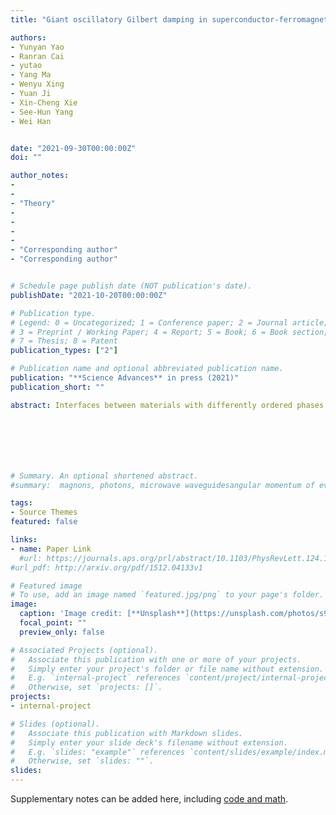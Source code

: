 ```yaml
---
title: "Giant oscillatory Gilbert damping in superconductor-ferromagnet-superconductor junctions"

authors:
- Yunyan Yao
- Ranran Cai
- yutao
- Yang Ma 
- Wenyu Xing
- Yuan Ji
- Xin-Cheng Xie
- See-Hun Yang
- Wei Han


date: "2021-09-30T00:00:00Z"
doi: ""

author_notes:
- 
-
- "Theory"
-
-
-
-
- "Corresponding author"
- "Corresponding author"


# Schedule page publish date (NOT publication's date).
publishDate: "2021-10-20T00:00:00Z"

# Publication type.
# Legend: 0 = Uncategorized; 1 = Conference paper; 2 = Journal article;
# 3 = Preprint / Working Paper; 4 = Report; 5 = Book; 6 = Book section;
# 7 = Thesis; 8 = Patent
publication_types: ["2"]

# Publication name and optional abbreviated publication name.
publication: "**Science Advances** in press (2021)"
publication_short: ""

abstract: Interfaces between materials with differently ordered phases present #unique opportunities for exotic physical properties, especially the interplay between ferromagnetism and superconductivity in the ferromagnet/superconductor heterostructures. The investigation of zero- and pi-junctions has been of particular interest for both fundamental physical science and emerging technologies. Here, we report the experimental observation of giant oscillatory Gilbert damping in the superconducting Nb/NiFe/Nb junctions with respect to the NiFe thickness. This observation suggests an unconventional spin pumping and relaxation via zero-energy Andreev bound states that exist only in the Nb/NiFe/Nb pi-junctions, but not in the Nb/NiFe/Nb zero-junctions. Our findings could be important for further exploring the exotic physical properties of ferromagnet/superconductor heterostructures, and potential applications of ferromagnet pi-junctions in quantum computing, such as half quantum flux qubits.







# Summary. An optional shortened abstract.
#summary:  magnons, photons, microwave waveguidesangular momentum of evanescent field, noncontact pumping of electron spin, evanescent stray fields.

tags:
- Source Themes
featured: false

links:
- name: Paper Link
  #url: https://journals.aps.org/prl/abstract/10.1103/PhysRevLett.124.107202
#url_pdf: http://arxiv.org/pdf/1512.04133v1

# Featured image
# To use, add an image named `featured.jpg/png` to your page's folder. 
image:
  caption: 'Image credit: [**Unsplash**](https://unsplash.com/photos/s9CC2SKySJM)'
  focal_point: ""
  preview_only: false

# Associated Projects (optional).
#   Associate this publication with one or more of your projects.
#   Simply enter your project's folder or file name without extension.
#   E.g. `internal-project` references `content/project/internal-project/index.md`.
#   Otherwise, set `projects: []`.
projects:
- internal-project

# Slides (optional).
#   Associate this publication with Markdown slides.
#   Simply enter your slide deck's filename without extension.
#   E.g. `slides: "example"` references `content/slides/example/index.md`.
#   Otherwise, set `slides: ""`.
slides:
---
```


Supplementary notes can be added here, including [code and math](https://sourcethemes.com/academic/docs/writing-markdown-latex/).
